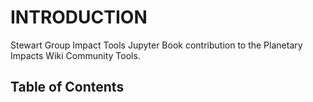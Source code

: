 # INTRODUCTION

Stewart Group Impact Tools Jupyter Book contribution to the Planetary Impacts Wiki Community Tools.

## Table of Contents

```{tableofcontents}
```
